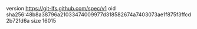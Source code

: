 version https://git-lfs.github.com/spec/v1
oid sha256:48b8a38796a21033474009977d318582674a7403073ae1f875f3ffcd2b72fd6a
size 16015
